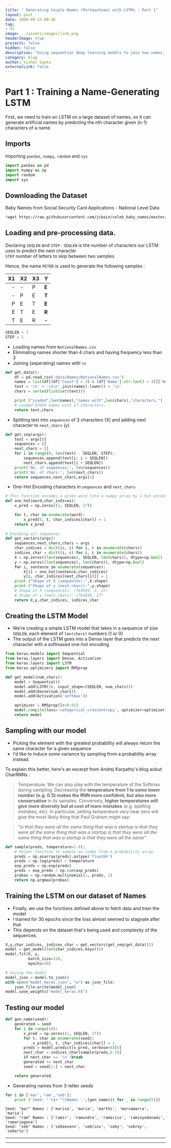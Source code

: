 ```yaml
---
title: " Generating Couple Names (Portmanteau) with LSTMs : Part 1"
layout: post
date: 2008-09-23 08:36
tag: 
- ml
image: ../assets/images/link.png
headerImage: true
projects: false
hidden: false
description: "Using sequential deep learning models to join two names, ie, Brad + Angelina = Brangelina"
category: blog
author: Vishal Gupta
externalLink: false
---
```

# Part 1 : Training a Name-Generating LSTM
First, we need to train an LSTM on a large dataset of names, so it can generate artificial names by predicting the nth character given (n-1) characters of a name.

## Imports 

Importing `pandas`, `numpy`, `random` and `sys`
```python
import pandas as pd
import numpy as np
import random
import sys
```

## Downloading the Dataset
Baby Names from Social Security Card Applications - National Level Data
```bash
!wget https://raw.githubusercontent.com/jcbain/celeb_baby_names/master/data/NationalNames.csv
```

## Loading and pre-processing data. 

Declaring `SEQLEN` and `STEP` :
`SEQLEN` is the number of characters our LSTM uses to predict the next character</br>
`STEP` number of letters to skip between two samples

Hence, the name `PETER` is used to generate the following samples :

| X1  |  X2  | X3  | Y  |
|--:|---|---|---|
| -  | - | P  | **E**  |
| -  | P | E  | **T**  |
| P | E | T  | **E**  |
| E  | T | E  | **R**  |
| T  | E | R  | **-**  |

```python
SEQLEN = 3
STEP = 1
```

- Loading names from `NationalNames.csv`
- Eliminating names shorter than 4 chars and having frequency less than 3
- Joining (seperating) names with `\n`

```python
def get_data():
    df = pd.read_csv('data/Names/NationalNames.csv')
    names = list(df[(df['Count'] > 3) & (df['Name'].str.len() > 4)]['Name'].unique())
    text = '\n' + '\n\n'.join(names).lower() + '\n'
    chars = sorted(list(set(text)))

    print ("Loaded",len(names),"names with",len(chars),"characters.")
    # Loaded 87659 names with 27 characters.
    return text,chars
```

- Splitting text into `sequences` of 3 characters (X) and adding next character to `next_chars` (y)

```python
def get_seq(args):
    text = args[0]
    sequences = []
    next_chars = []
    for i in range(0, len(text) - SEQLEN, STEP):
        sequences.append(text[i: i + SEQLEN])
        next_chars.append(text[i + SEQLEN])
    print('No. of sequences:', len(sequences))
    print('No. of chars:', len(next_chars))
    return sequences,next_chars,args[1]

```

- One-Hot Encoding characters in `sequences` and `next_chars`

```python
# This function encodes a given word into a numpy array by 1-hot encoding the characters
def one_hot(word,char_indices):
    x_pred = np.zeros((1, SEQLEN, 27))

    for t, char in enumerate(word):
        x_pred[0, t, char_indices[char]] = 1.
    return x_pred
  
# Encoding all sequences
def get_vectors(args):
    sequences,next_chars,chars = args
    char_indices = dict((c, i) for i, c in enumerate(chars))
    indices_char = dict((i, c) for i, c in enumerate(chars))
    X = np.zeros((len(sequences), SEQLEN, len(chars)), dtype=np.bool)
    y = np.zeros((len(sequences), len(chars)), dtype=np.bool)
    for i, sentence in enumerate(sequences):
        X[i] = one_hot(sentence,char_indices)
        y[i, char_indices[next_chars[i]]] = 1
    print ("Shape of X (sequences):",X.shape)
    print ("Shape of y (next_chars):",y.shape)
    # Shape of X (sequences): (764939, 3, 27)
    # Shape of y (next_chars): (764939, 27)
    return X,y,char_indices, indices_char
```

## Creating the LSTM Model
- We're creating a simple LSTM model that takes in a sequence of size `SEQLEN`, each element of `len(chars)` numbers (1 or 0)
- The output of the LSTM goes into a Dense layer that predicts the next character with a softmaxed one-hot encoding

```python
from keras.models import Sequential
from keras.layers import Dense, Activation
from keras.layers import LSTM
from keras.optimizers import RMSprop

def get_model(num_chars):
    model = Sequential()
    model.add(LSTM(16, input_shape=(SEQLEN, num_chars)))
    model.add(Dense(num_chars))
    model.add(Activation('softmax'))

    optimizer = RMSprop(lr=0.01)
    model.compile(loss='categorical_crossentropy', optimizer=optimizer)
    return model
```

## Sampling with our model
- Picking the element with the greatest probability will always return the same character for a given sequence
- I'd like to induce some variance by sampling from a probability array instead.

To explain this better, here's an excerpt  from Andrej Karpathy's blog aobut CharRNNs : 
> Temperature. We can also play with the temperature of the Softmax during sampling. Decreasing the **temperature from 1 to some lower number (e.g. 0.5) makes the RNN more confident, but also more conservative** in its samples. Conversely, **higher temperatures will give more diversity but at cost of more mistakes** (e.g. spelling mistakes, etc). In particular, setting temperature very near zero will give the most likely thing that Paul Graham might say:

> *“is that they were all the same thing that was a startup is that they were all the same thing that was a startup is that they were all the same thing that was a startup is that they were all the same”*


```python
def sample(preds, temperature=1.0):
    # helper function to sample an index from a probability array
    preds = np.asarray(preds).astype('float64')
    preds = np.log(preds) / temperature
    exp_preds = np.exp(preds)
    preds = exp_preds / np.sum(exp_preds)
    probas = np.random.multinomial(1, preds, 1)
    return np.argmax(probas)
```
## Training the LSTM on our dataset of Names

- Finally, we use the functions defined above to fetch data and train the model
- I trained for 30 epochs since the loss almost seemed to stagnate after that
- This depends on the dataset that's being used and complexity of the sequences.

```python
X,y,char_indices, indices_char = get_vectors(get_seq(get_data()))
model = get_model(len(char_indices.keys()))
model.fit(X, y,
          batch_size=128,
          epochs=30)

# Saving the model
model_json = model.to_json()
with open("model_keras.json", "w") as json_file:
    json_file.write(model_json)
model.save_weights("model_keras.h5")
```

## Testing our model

```python
def gen_name(seed):
    generated = seed
    for i in range(10):
        x_pred = np.zeros((1, SEQLEN, 27))
        for t, char in enumerate(seed):
            x_pred[0, t, char_indices[char]] = 1.
        preds = model.predict(x_pred, verbose=0)[0]
        next_char = indices_char[sample(preds,0.5)]
        if next_char == '\n':break
        generated += next_char
        seed = seed[1:] + next_char

    return generated

```
- Generating names from 3-letter seeds

```python
for i in ['mar','ram','seb']:
    print ('Seed: "'+i+'"\tNames :',[gen_name(i) for _ in range(5)])
```

    Seed: "mar"	Names : ['marisa', 'maria', 'marthi', 'marvamarra', 'maria']
    Seed: "ram"	Names : ['ramir', 'ramundro', 'ramariis', 'raminyodonami', 'ramariegena']
    Seed: "seb"	Names : ['sebeexenn', 'sebrinx', 'seby', 'sebrey', 'seberle']  

---

---
